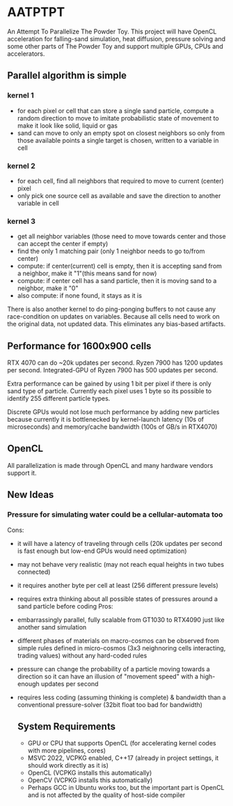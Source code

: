 # AATPTPT
An Attempt To Parallelize The Powder Toy. This project will have OpenCL acceleration for falling-sand simulation, heat diffusion, pressure solving and some other parts of The Powder Toy and support multiple GPUs, CPUs and accelerators.

## Parallel algorithm is simple

### kernel 1
- for each pixel or cell that can store a single sand particle, compute a random direction to move to imitate probabilistic state of movement to make it look like solid, liquid or gas
- sand can move to only an empty spot on closest neighbors so only from those available points a single target is chosen, written to a variable in cell

### kernel 2
- for each cell, find all neighbors that required to move to current (center) pixel
- only pick one source cell as available and save the direction to another variable in cell

### kernel 3
- get all neighbor variables (those need to move towards center and those can accept the center if empty)
- find the only 1 matching pair (only 1 neighbor needs to go to/from center)
- compute: if center(current) cell is empty, then it is accepting sand from a neighbor, make it "1"(this means sand for now)
- compute: if center cell has a sand particle, then it is moving sand to a neighbor, make it "0"
- also compute: if none found, it stays as it is

There is also another kernel to do ping-ponging buffers to not cause any race-condition on updates on variables. Because all cells need to work on the original data, not updated data. This eliminates any bias-based artifacts.

## Performance for 1600x900 cells

RTX 4070 can do ~20k updates per second. Ryzen 7900 has 1200 updates per second. Integrated-GPU of Ryzen 7900 has 500 updates per second.

Extra performance can be gained by using 1 bit per pixel if there is only sand type of particle. Currently each pixel uses 1 byte so its possible to identify 255 different particle types.

Discrete GPUs would not lose much performance by adding new particles because currently it is bottlenecked by kernel-launch latency (10s of microseconds) and memory/cache bandwidth (100s of GB/s in RTX4070)

## OpenCL

All parallelization is made through OpenCL and many hardware vendors support it. 


## New Ideas

### Pressure for simulating water could be a cellular-automata too

Cons: 
- it will have a latency of traveling through cells (20k updates per second is fast enough but low-end GPUs would need optimization)
- may not behave very realistic (may not reach equal heights in two tubes connected)
- it requires another byte per cell at least (256 different pressure levels)
- requires extra thinking about all possible states of pressures around a sand particle before coding
Pros: 
- embarrassingly parallel, fully scalable from GT1030 to RTX4090 just like another sand simulation
- different phases of materials on macro-cosmos can be observed from simple rules defined in micro-cosmos (3x3 neighnoring cells interacting, trading values) without any hard-coded rules
- pressure can change the probability of a particle moving towards a direction so it can have an illusion of "movement speed" with a high-enough updates per second
- requires less coding (assuming thinking is complete) & bandwidth than a conventional pressure-solver (32bit float too bad for bandwidth)

  ## System Requirements

  - GPU or CPU that supports OpenCL (for accelerating kernel codes with more pipelines, cores)
  - MSVC 2022, VCPKG enabled, C++17 (already in project settings, it should work directly as it is)
  - OpenCL (VCPKG installs this automatically)
  - OpenCV (VCPKG installs this automatically)
  - Perhaps GCC in Ubuntu works too, but the important part is OpenCL and is not affected by the quality of host-side compiler
